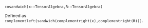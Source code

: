 ```
cosandwich(x::TensorAlgebra,R::TensorAlgebra)
```

Defined as `complementleft(sandwich(complementright(x),complementright(R)))`.
